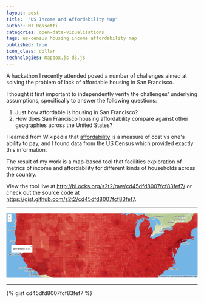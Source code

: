 ```yaml
---
layout: post
title:  "US Income and Affordability Map"
author: MJ Rossetti
categories: open-data-vizualizations
tags: us-census housing income affordability map
published: true
icon_class: dollar
technologies: mapbox.js d3.js
---
```


A hackathon I recently attended posed a number of challenges aimed at solving the problem of lack of affordable housing in San Francisco.

I thought it first important to independently verify the challenges' underlying assumptions, specifically to answer the following questions:

1. Just how affordable is housing in San Francisco?
2. How does San Francisco housing affordability compare against other geographies across the United States?

I learned from Wikipedia that [affordability](http://en.wiktionary.org/wiki/affordability) is a measure of cost vs one's ability to pay, and I found data from the US Census which provided exactly this information. 

The result of my work is a map-based tool that facilities exploration of metrics of income and affordability for different kinds of households across the country.

View the tool live at http://bl.ocks.org/s2t2/raw/cd45dfd8007fcf83fef7/ or check out the source code at https://gist.github.com/s2t2/cd45dfd8007fcf83fef7.

<hr>

![A choropleth map of the United States.](/assets/images/income-and-affordability-map.png "Income and Affordability Map")

<hr>

{% gist cd45dfd8007fcf83fef7 %}
